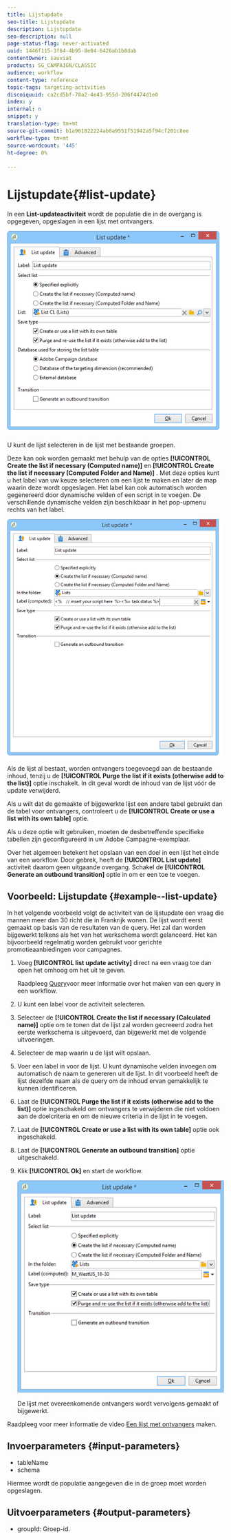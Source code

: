 ```yaml
---
title: Lijstupdate
seo-title: Lijstupdate
description: Lijstupdate
seo-description: null
page-status-flag: never-activated
uuid: 1446f115-3f64-4b95-8e04-6426ab1b8dab
contentOwner: sauviat
products: SG_CAMPAIGN/CLASSIC
audience: workflow
content-type: reference
topic-tags: targeting-activities
discoiquuid: ca2cd5bf-78a2-4e43-955d-206f4474d1e0
index: y
internal: n
snippet: y
translation-type: tm+mt
source-git-commit: b1a961822224ab0a9551f51942a5f94cf201c8ee
workflow-type: tm+mt
source-wordcount: '445'
ht-degree: 0%

---
```



# Lijstupdate{#list-update}

In een **List-updateactiviteit** wordt de populatie die in de overgang is opgegeven, opgeslagen in een lijst met ontvangers.

![](assets/s_user_segmentation_update_group.png)

U kunt de lijst selecteren in de lijst met bestaande groepen.

Deze kan ook worden gemaakt met behulp van de opties **[!UICONTROL Create the list if necessary (Computed name)]** en **[!UICONTROL Create the list if necessary (Computed Folder and Name)]** . Met deze opties kunt u het label van uw keuze selecteren om een lijst te maken en later de map waarin deze wordt opgeslagen. Het label kan ook automatisch worden gegenereerd door dynamische velden of een script in te voegen. De verschillende dynamische velden zijn beschikbaar in het pop-upmenu rechts van het label.

![](assets/s_user_segmentation_update_list_calc.png)

Als de lijst al bestaat, worden ontvangers toegevoegd aan de bestaande inhoud, tenzij u de **[!UICONTROL Purge the list if it exists (otherwise add to the list)]** optie inschakelt. In dit geval wordt de inhoud van de lijst vóór de update verwijderd.

Als u wilt dat de gemaakte of bijgewerkte lijst een andere tabel gebruikt dan de tabel voor ontvangers, controleert u de **[!UICONTROL Create or use a list with its own table]** optie.

Als u deze optie wilt gebruiken, moeten de desbetreffende specifieke tabellen zijn geconfigureerd in uw Adobe Campagne-exemplaar.

Over het algemeen betekent het opslaan van een doel in een lijst het einde van een workflow. Door gebrek, heeft de **[!UICONTROL List update]** activiteit daarom geen uitgaande overgang. Schakel de **[!UICONTROL Generate an outbound transition]** optie in om er een toe te voegen.

## Voorbeeld: Lijstupdate {#example--list-update}

In het volgende voorbeeld volgt de activiteit van de lijstupdate een vraag die mannen meer dan 30 richt die in Frankrijk wonen. De lijst wordt eerst gemaakt op basis van de resultaten van de query. Het zal dan worden bijgewerkt telkens als het van het werkschema wordt gelanceerd. Het kan bijvoorbeeld regelmatig worden gebruikt voor gerichte promotieaanbiedingen voor campagnes.

1. Voeg **[!UICONTROL list update activity]** direct na een vraag toe dan open het omhoog om het uit te geven.

   Raadpleeg [Query](../../workflow/using/query.md)voor meer informatie over het maken van een query in een workflow.

1. U kunt een label voor de activiteit selecteren.
1. Selecteer de **[!UICONTROL Create the list if necessary (Calculated name)]** optie om te tonen dat de lijst zal worden gecreeerd zodra het eerste werkschema is uitgevoerd, dan bijgewerkt met de volgende uitvoeringen.
1. Selecteer de map waarin u de lijst wilt opslaan.
1. Voer een label in voor de lijst. U kunt dynamische velden invoegen om automatisch de naam te genereren uit de lijst. In dit voorbeeld heeft de lijst dezelfde naam als de query om de inhoud ervan gemakkelijk te kunnen identificeren.
1. Laat de **[!UICONTROL Purge the list if it exists (otherwise add to the list)]** optie ingeschakeld om ontvangers te verwijderen die niet voldoen aan de doelcriteria en om de nieuwe criteria in de lijst in te voegen.
1. Laat de **[!UICONTROL Create or use a list with its own table]** optie ook ingeschakeld.
1. Laat de **[!UICONTROL Generate an outbound transition]** optie uitgeschakeld.
1. Klik **[!UICONTROL Ok]** en start de workflow.

   ![](assets/s_user_segmentation_update_list_calc_example.png)

   De lijst met overeenkomende ontvangers wordt vervolgens gemaakt of bijgewerkt.

Raadpleeg voor meer informatie de video [Een lijst met ontvangers](https://docs.campaign.adobe.com/doc/AC/en/Videos/Videos.html) maken.

## Invoerparameters {#input-parameters}

* tableName
* schema

Hiermee wordt de populatie aangegeven die in de groep moet worden opgeslagen.

## Uitvoerparameters {#output-parameters}

* groupId: Groep-id.
